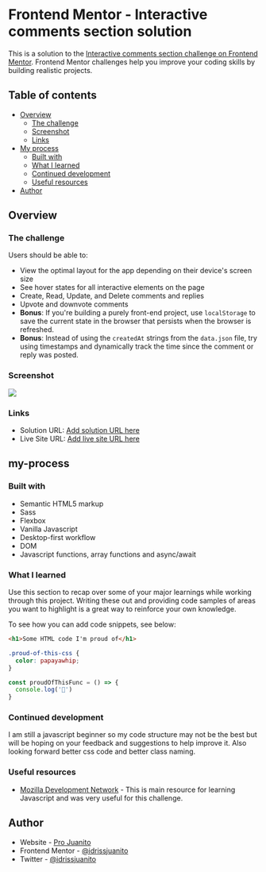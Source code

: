 # Frontend Mentor - Interactive comments section solution

This is a solution to the [Interactive comments section challenge on Frontend Mentor](https://www.frontendmentor.io/challenges/interactive-comments-section-iG1RugEG9). Frontend Mentor challenges help you improve your coding skills by building realistic projects. 

## Table of contents

- [Overview](#overview)
  - [The challenge](#the-challenge)
  - [Screenshot](#screenshot)
  - [Links](#links)
- [My process](#my-process)
  - [Built with](#built-with)
  - [What I learned](#what-i-learned)
  - [Continued development](#continued-development)
  - [Useful resources](#useful-resources)
- [Author](#author)

## Overview

### The challenge

Users should be able to:

- View the optimal layout for the app depending on their device's screen size
- See hover states for all interactive elements on the page
- Create, Read, Update, and Delete comments and replies
- Upvote and downvote comments
- **Bonus**: If you're building a purely front-end project, use `localStorage` to save the current state in the browser that persists when the browser is refreshed.
- **Bonus**: Instead of using the `createdAt` strings from the `data.json` file, try using timestamps and dynamically track the time since the comment or reply was posted.

### Screenshot

![](./images/solution-screenshot.png)

### Links

- Solution URL: [Add solution URL here](https://github.com/idrissjuanito/interactive-comments)
- Live Site URL: [Add live site URL here](https://idrissjuanito/github.io/interactive-comments)

## my-process

### Built with

- Semantic HTML5 markup
- Sass
- Flexbox
- Vanilla Javascript
- Desktop-first workflow
- DOM
- Javascript functions, array functions and async/await


### What I learned

Use this section to recap over some of your major learnings while working through this project. Writing these out and providing code samples of areas you want to highlight is a great way to reinforce your own knowledge.

To see how you can add code snippets, see below:

```html
<h1>Some HTML code I'm proud of</h1>
```
```css
.proud-of-this-css {
  color: papayawhip;
}
```
```js
const proudOfThisFunc = () => {
  console.log('🎉')
}
```

### Continued development

I am still a javascript beginner so my code structure may not be the best but will be hoping on your feedback and suggestions to help improve it. Also looking forward better css code and better class naming.

### Useful resources

- [Mozilla Development Network](https://developer.mozilla.org/en-US/docs/Web/JavaScript) - This is main resource for learning Javascript and was very useful for this challenge.

## Author

- Website - [Pro Juanito](https://www.projuanito.com)
- Frontend Mentor - [@idrissjuanito](https://www.frontendmentor.io/profile/idrissjuanito)
- Twitter - [@idrissjuanito](https://www.twitter.com/idrissjuanito)